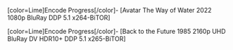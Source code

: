 [color=Lime]Encode Progress[/color]- [Avatar The Way of Water 2022 1080p BluRay DDP 5.1 x264-BiTOR]

[color=Lime]Encode Progress[/color]- [Back to the Future 1985 2160p UHD BluRay DV HDR10+ DDP 5.1 x265-BiTOR]


